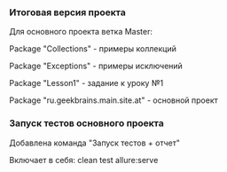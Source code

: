### Итоговая версия проекта

Для основного проекта ветка Master:

Package "Collections" - примеры коллекций

Package "Exceptions" - примеры исключений

Package "Lesson1" - задание к уроку №1

Package "ru.geekbrains.main.site.at" - основной проект



### Запуск тестов основного проекта

Добавлена команда "Запуск тестов + отчет"

Включает в себя: clean test allure:serve 


